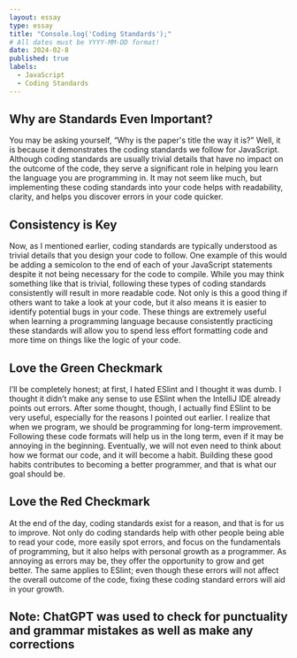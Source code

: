 ```yaml
---
layout: essay
type: essay
title: "Console.log('Coding Standards');"
# All dates must be YYYY-MM-DD format!
date: 2024-02-8
published: true
labels:
  - JavaScript
  - Coding Standards
---
```



## Why are Standards Even Important?

You may be asking yourself, “Why is the paper's title the way it is?” Well, it is because it demonstrates the coding standards we follow for JavaScript. Although coding standards are usually trivial details that have no impact on the outcome of the code, they serve a significant role in helping you learn the language you are programming in. It may not seem like much, but implementing these coding standards into your code helps with readability, clarity, and helps you discover errors in your code quicker.
## Consistency is Key

Now, as I mentioned earlier, coding standards are typically understood as trivial details that you design your code to follow. One example of this would be adding a semicolon to the end of each of your JavaScript statements despite it not being necessary for the code to compile. While you may think something like that is trivial, following these types of coding standards consistently will result in more readable code. Not only is this a good thing if others want to take a look at your code, but it also means it is easier to identify potential bugs in your code. These things are extremely useful when learning a programming language because consistently practicing these standards will allow you to spend less effort formatting code and more time on things like the logic of your code.


## Love the Green Checkmark

I’ll be completely honest; at first, I hated ESlint and I thought it was dumb. I thought it didn’t make any sense to use ESlint when the IntelliJ IDE already points out errors. After some thought, though, I actually find ESlint to be very useful, especially for the reasons I pointed out earlier. I realize that when we program, we should be programming for long-term improvement. Following these code formats will help us in the long term, even if it may be annoying in the beginning. Eventually, we will not even need to think about how we format our code, and it will become a habit. Building these good habits contributes to becoming a better programmer, and that is what our goal should be.
## Love the Red Checkmark

At the end of the day, coding standards exist for a reason, and that is for us to improve. Not only do coding standards help with other people being able to read your code, more easily spot errors, and focus on the fundamentals of programming, but it also helps with personal growth as a programmer. As annoying as errors may be, they offer the opportunity to grow and get better. The same applies to ESlint; even though these errors will not affect the overall outcome of the code, fixing these coding standard errors will aid in your growth.


Note: ChatGPT was used to check for punctuality and grammar mistakes as well as make any corrections
---
